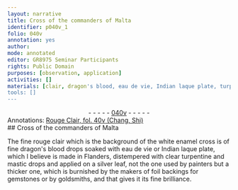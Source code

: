 ```yaml
---
layout: narrative
title: Cross of the commanders of Malta
identifier: p040v_1
folio: 040v
annotation: yes
author:
mode: annotated
editor: GR8975 Seminar Participants
rights: Public Domain
purposes: [observation, application]
activities: []
materials: [clair, dragon's blood, eau de vie, Indian laque plate, turpentine, mastic, silver leaf, gemstones]
tools: []
---
```


 <div class="folio" align="center">- - - - - <a href="http://gallica.bnf.fr/ark:/12148/btv1b10500001g/f86.image" target="_blank">040v</a> - - - - - </div>   <div class="annotation" align="left">Annotations:
<a href="https://drive.google.com/drive/folders/0BwJi-u8sfkVDWm03YUhIbEltRHM" target="_blank">Rouge Clair, fol. 40v (Chang, Shi)</a>
 </div> 
## Cross of the commanders of Malta

 
The fine rouge <span class="material">clair</span> which is the background of the white enamel cross is of fine <span class="material">dragon's blood</span> drops soaked with <span class="material">eau de vie</span> or <span class="material">Indian laque plate</span>, which I believe is made in <span class="place">Flanders</span>, distempered with clear <span class="material">turpentine</span> and <span class="material">mastic</span> drops and applied on a <span class="material">silver leaf</span>, not the one used by painters but a thicker one, which is burnished by the makers of foil backings for <span class="material">gemstones</span> or by goldsmiths, and that gives it its fine brilliance.
 